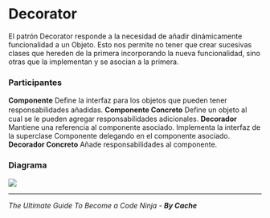 # Decorator

El patrón Decorator responde a la necesidad de añadir dinámicamente funcionalidad a un Objeto. Esto nos permite no tener que crear sucesivas clases que hereden de la primera incorporando la nueva funcionalidad, sino otras que la implementan y se asocian a la primera.

### Participantes
**Componente**
Deﬁne la interfaz para los objetos que pueden tener responsabilidades añadidas.
**Componente Concreto**
    Deﬁne un objeto al cual se le pueden agregar responsabilidades adicionales.
**Decorador**
Mantiene una referencia al componente asociado. Implementa la interfaz de la superclase Componente delegando en el componente asociado.
**Decorador Concreto**
Añade responsabilidades al componente.

### Diagrama
<img src="https://upload.wikimedia.org/wikipedia/commons/thumb/e/e9/Decorator_UML_class_diagram.svg/960px-Decorator_UML_class_diagram.svg.png">

----------
*The Ultimate Guide To Become a Code Ninja - **By Cache***

